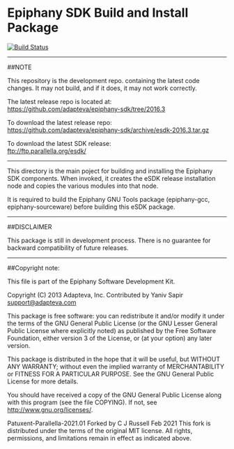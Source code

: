 Epiphany SDK Build and Install Package
======================================

[![Build Status](https://travis-ci.org/adapteva/epiphany-sdk.svg?branch=master)](https://travis-ci.org/adapteva/epiphany-sdk)

---

##NOTE

This repository is the development repo. containing the latest code
changes. It may not build, and if it does, it may not work correctly.

The latest release repo is located at:  
https://github.com/adapteva/epiphany-sdk/tree/2016.3

To download the latest release repo:  
https://github.com/adapteva/epiphany-sdk/archive/esdk-2016.3.tar.gz

To download the latest SDK release:  
ftp://ftp.parallella.org/esdk/

---


This directory is the main poject for building and installing
the Epiphany SDK components. When invoked, it creates the eSDK release
installation node and copies the various modules into that node.

It is required to build the Epiphany GNU Tools package (epiphany-gcc,
epiphany-sourceware) before building this eSDK package.


---

##DISCLAIMER

This package is still in development process. There is no guarantee for
backward compatibility of future releases.

---

##Copyright note:

This file is part of the Epiphany Software Development Kit.

Copyright (C) 2013 Adapteva, Inc.
Contributed by Yaniv Sapir <support@adapteva.com>

This package is free software: you can redistribute it and/or modify
it under the terms of the GNU General Public License (or the GNU
Lesser General Public License where explicitly noted) as published by
the Free Software Foundation, either version 3 of the License, or
(at your option) any later version.

This package is distributed in the hope that it will be useful,
but WITHOUT ANY WARRANTY; without even the implied warranty of
MERCHANTABILITY or FITNESS FOR A PARTICULAR PURPOSE.  See the
GNU General Public License for more details.

You should have received a copy of the GNU General Public License
along with this program (see the file COPYING).  If not, see
<http://www.gnu.org/licenses/>.


Patuxent-Parallella-2021.01
Forked by C J Russell Feb 2021
This fork is distributed under the terms of the original MIT license.
All rights, permissions, and limitations remain in effect as indicated above.

